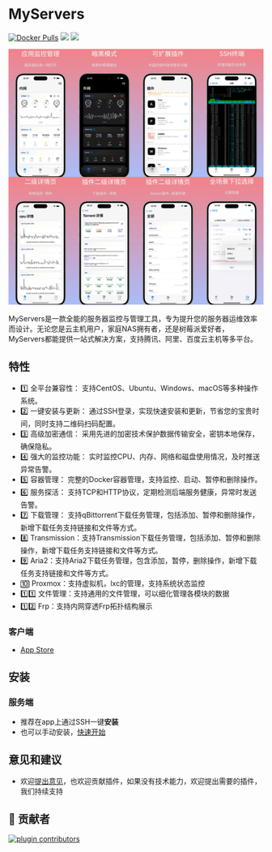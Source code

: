 # MyServers

[![Docker Pulls](https://img.shields.io/docker/pulls/myservers/my_servers.svg)](https://hub.docker.com/r/myservers/my_servers/)
[![](https://img.shields.io/badge/Telegram-2CA5E0.svg?logo=telegram&logoColor=white)](https://t.me/+TpAft0JOKUY4M2Q1)
[![](https://img.shields.io/badge/AppStore-0D96F6?logo=app-store&logoColor=white)](https://apps.apple.com/app/myservers/id6466196656)

[![教程视频](https://raw.githubusercontent.com/my-servers/.github/main/profile/img/app_store.jpg)](https://imgur.com/EeawBp2
)



MyServers是一款全能的服务器监控与管理工具，专为提升您的服务器运维效率而设计。无论您是云主机用户，家庭NAS拥有者，还是树莓派爱好者，MyServers都能提供一站式解决方案，支持腾讯、阿里、百度云主机等多平台。

## 特性
- 1️⃣ 全平台兼容性： 支持CentOS、Ubuntu、Windows、macOS等多种操作系统。
- 2️⃣ 一键安装与更新： 通过SSH登录，实现快速安装和更新，节省您的宝贵时间，同时支持二维码扫码配置。
- 3️⃣ 高级加密通信： 采用先进的加密技术保护数据传输安全，密钥本地保存，确保隐私。
- 4️⃣ 强大的监控功能： 实时监控CPU、内存、网络和磁盘使用情况，及时推送异常告警。
- 5️⃣ 容器管理： 完整的Docker容器管理，支持监控、启动、暂停和删除操作。
- 6️⃣ 服务探活： 支持TCP和HTTP协议，定期检测后端服务健康，异常时发送告警。
- 7️⃣ 下载管理： 支持qBittorrent下载任务管理，包括添加、暂停和删除操作，新增下载任务支持链接和文件等方式。
- 8️⃣ Transmission：支持Transmission下载任务管理，包括添加、暂停和删除操作，新增下载任务支持链接和文件等方式。
- 9️⃣ Aria2：支持Aria2下载任务管理，包含添加，暂停，删除操作，新增下载任务支持链接和文件等方式。
- 🔟 Proxmox：支持虚拟机，lxc的管理，支持系统状态监控
- 1️⃣1️⃣ 文件管理：支持通用的文件管理，可以细化管理各模块的数据
- 1️⃣2️⃣ Frp：支持内网穿透Frp拓扑结构展示


### 客户端
- [App Store](https://apps.apple.com/app/apple-store/id6466196656?pt=126625882&ct=github&mt=8)


## 安装
### 服务端

- 推荐在app上通过SSH一键**安装**
- 也可以手动安装，[快速开始](https://docs.qq.com/aio/p/sc3k129d85vudpz?p=lsT1PLnYjuIuRaSbDS2bLA)


## 意见和建议
- 欢迎[提出意见](mailto:codeloverql@gmail.com)，也欢迎贡献插件，如果没有技术能力，欢迎提出需要的插件，我们持续支持

## 🌟 贡献者
[![plugin contributors](https://contrib.rocks/image?repo=my-servers/plugin&max=2000)](https://github.com/my-servers/plugin/graphs/contributors)